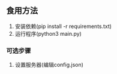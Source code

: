 ## 食用方法 
1. 安装依赖(pip install -r requirements.txt)  
2. 运行程序(python3 main.py)  

### 可选步骤 
1. 设置服务器(编辑config.json)  

